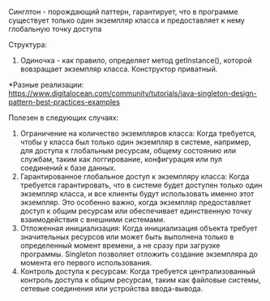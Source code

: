 Синглтон - порождающий паттерн, гарантирует, что в программе существует только один экземпляр класса и предоставляет
к нему глобальную точку доступа

Структура:
1. Одиночка - как правило, определяет метод getInstance(), которой вовзращает экземпляр класса. Конструктор приватный.

*Разные реализации: https://www.digitalocean.com/community/tutorials/java-singleton-design-pattern-best-practices-examples

Полезен в следующих случаях:
1. Ограничение на количество экземпляров класса: Когда требуется, чтобы у класса был только один экземпляр в системе, 
например, для доступа к глобальным ресурсам, общему состоянию или службам, таким как логгирование, конфигурация или пул 
соединений к базе данных.
2. Гарантированное глобальное доступ к экземпляру класса: Когда требуется гарантировать, что в системе будет доступен
только один экземпляр класса, и все клиенты будут использовать именно этот экземпляр. Это особенно важно, когда экземпляр
предоставляет доступ к общим ресурсам или обеспечивает единственную точку взаимодействия с внешними системами.
3. Отложенная инициализация: Когда инициализация объекта требует значительных ресурсов или может быть выполнена только в
определенный момент времени, а не сразу при загрузке программы. Singleton позволяет отложить создание экземпляра до
момента его первого использования.
4. Контроль доступа к ресурсам: Когда требуется централизованный контроль доступа к общим ресурсам, таким как файловые 
системы, сетевые соединения или устройства ввода-вывода.